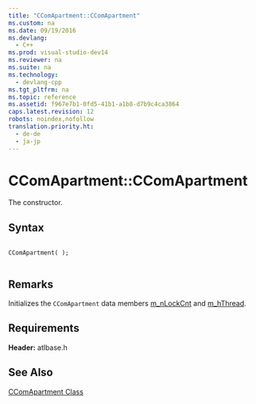 ```yaml
---
title: "CComApartment::CComApartment"
ms.custom: na
ms.date: 09/19/2016
ms.devlang: 
  - C++
ms.prod: visual-studio-dev14
ms.reviewer: na
ms.suite: na
ms.technology: 
  - devlang-cpp
ms.tgt_pltfrm: na
ms.topic: reference
ms.assetid: f967e7b1-0fd5-41b1-a1b8-d7b9c4ca3864
caps.latest.revision: 12
robots: noindex,nofollow
translation.priority.ht: 
  - de-de
  - ja-jp
---
```

# CComApartment::CComApartment
The constructor.  
  
## Syntax  
  
```  
  
CComApartment( );  
  
```  
  
## Remarks  
 Initializes the `CComApartment` data members [m_nLockCnt](../vs140/CComApartment--m_nLockCnt.md) and [m_hThread](../vs140/CComApartment--m_hThread.md).  
  
## Requirements  
 **Header:** atlbase.h  
  
## See Also  
 [CComApartment Class](../vs140/CComApartment-Class.md)
